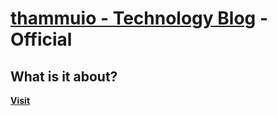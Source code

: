# [thammuio - Technology Blog](https://thammuio.github.io) - Official


## What is it about?

**[Visit](https://thammuio.github.io/)**